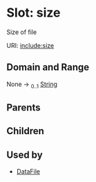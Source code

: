 
# Slot: size


Size of file

URI: [include:size](https://w3id.org/include/size)


## Domain and Range

None &#8594;  <sub>0..1</sub> [String](types/String.md)

## Parents


## Children


## Used by

 * [DataFile](DataFile.md)
